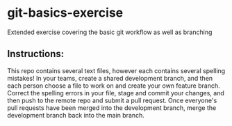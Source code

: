 # git-basics-exercise
Extended exercise covering the basic git workflow as well as branching  
## Instructions:  
This repo contains several text files, however each contains several spelling mistakes! In your teams, create a shared development branch, and then each person choose a file to work on and create your own feature branch. Correct the spelling errors in your file, stage and commit your changes, and then push to the remote repo and submit a pull request. Once everyone's pull requests have been merged into the development branch, merge the development branch back into the main branch.
